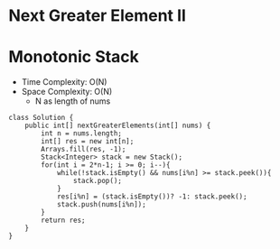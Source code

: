 # Next Greater Element II

# Monotonic Stack

- Time Complexity: O(N)
- Space Complexity: O(N)
  - N as length of nums

```
class Solution {
    public int[] nextGreaterElements(int[] nums) {
        int n = nums.length;
        int[] res = new int[n];
        Arrays.fill(res, -1);
        Stack<Integer> stack = new Stack();
        for(int i = 2*n-1; i >= 0; i--){
            while(!stack.isEmpty() && nums[i%n] >= stack.peek()){
                stack.pop();
            }
            res[i%n] = (stack.isEmpty())? -1: stack.peek();
            stack.push(nums[i%n]);
        }
        return res;
    }
}
```
